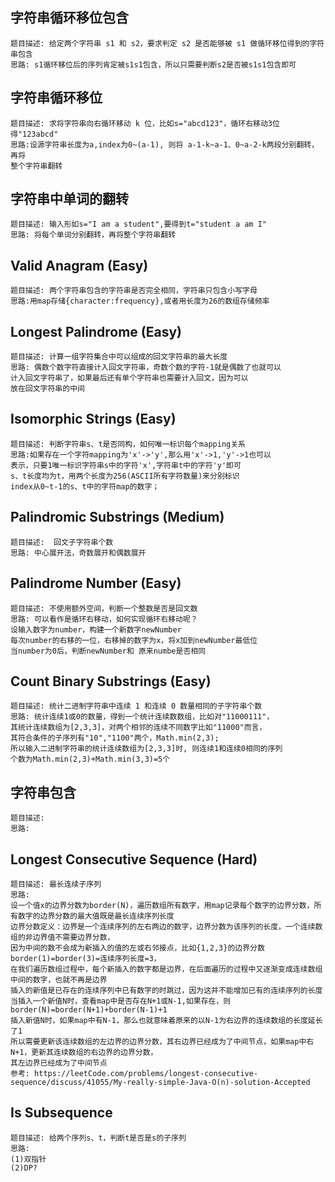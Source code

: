 ## 字符串循环移位包含
```
题目描述: 给定两个字符串 s1 和 s2，要求判定 s2 是否能够被 s1 做循环移位得到的字符串包含
思路: s1循环移位后的序列肯定被s1s1包含，所以只需要判断s2是否被s1s1包含即可
```
## 字符串循环移位
```
题目描述: 求将字符串向右循环移动 k 位，比如s="abcd123"，循环右移动3位得"123abcd"
思路:设源字符串长度为a,index为0~(a-1), 则将 a-1-k~a-1、0~a-2-k两段分别翻转，再将
整个字符串翻转
```
## 字符串中单词的翻转
```
题目描述: 输入形如s="I am a student",要得到t="student a am I"
思路: 将每个单词分别翻转，再将整个字符串翻转
```
## Valid Anagram (Easy)
```
题目描述: 两个字符串包含的字符串是否完全相同，字符串只包含小写字母
思路:用map存储{character:frequency},或者用长度为26的数组存储频率
```
## Longest Palindrome (Easy)
```
题目描述: 计算一组字符集合中可以组成的回文字符串的最大长度
思路: 偶数个数字符直接计入回文字符串，奇数个数的字符-1就是偶数了也就可以
计入回文字符串了，如果最后还有单个字符串也需要计入回文，因为可以
放在回文字符串的中间
```
## Isomorphic Strings (Easy)
```
题目描述: 判断字符串s、t是否同构，如何唯一标识每个mapping关系
思路:如果存在一个字符mapping为'x'->'y',那么用'x'->1,'y'->1也可以
表示，只要1唯一标识字符串s中的字符'x',字符串t中的字符'y'即可
s、t长度均为t，用两个长度为256(ASCII所有字符数量)来分别标识
index从0~t-1的s、t中的字符map的数字；

```
## Palindromic Substrings (Medium)
```
题目描述:  回文子字符串个数
思路: 中心展开法，奇数展开和偶数展开
```
## Palindrome Number (Easy)
```
题目描述: 不使用额外空间，判断一个整数是否是回文数
思路: 可以看作是循环右移动，如何实现循环右移动呢？
设输入数字为number，构建一个新数字newNumber
每次number的右移的一位，右移掉的数字为x，将x加到newNumber最低位
当number为0后，判断newNumber和 原来numbe是否相同
```
## Count Binary Substrings (Easy)
```
题目描述: 统计二进制字符串中连续 1 和连续 0 数量相同的子字符串个数
思路: 统计连续1或0的数量，得到一个统计连续数数组，比如对"11000111"，
其统计连续数组为[2,3,3]，对两个相邻的连续不同数字比如"11000"而言，
其符合条件的子序列有"10","1100"两个，Math.min(2,3);
所以输入二进制字符串的统计连续数组为[2,3,3]时, 则连续1和连续0相同的序列
个数为Math.min(2,3)+Math.min(3,3)=5个
```
## 字符串包含
```
题目描述:
思路:
```
## Longest Consecutive Sequence (Hard)
```
题目描述: 最长连续子序列
思路: 
设一个值x的边界分数为border(N)，遍历数组所有数字，用map记录每个数字的边界分数，所有数字的边界分数的最大值既是最长连续序列长度
边界分数定义：边界是一个连续序列的左右两边的数字，边界分数为该序列的长度，一个连续数组的非边界值不需要边界分数，
因为中间的数不会成为新插入的值的左或右邻接点，比如{1,2,3}的边界分数border(1)=border(3)=连续序列长度=3，
在我们遍历数组过程中，每个新插入的数字都是边界，在后面遍历的过程中又逐渐变成连续数组中间的数字，也就不再是边界
插入的新值是已存在的连续序列中已有数字的时跳过，因为这并不能增加已有的连续序列的长度
当插入一个新值N时，查看map中是否存在N+1或N-1,如果存在，则border(N)=border(N+1)+border(N-1)+1
插入新值N时，如果map中有N-1，那么也就意味着原来的以N-1为右边界的连续数组的长度延长了1
所以需要更新该连续数组的左边界的边界分数，其右边界已经成为了中间节点，如果map中右N+1，更新其连续数组的右边界的边界分数，
其左边界已经成为了中间节点
参考: https://leetCode.com/problems/longest-consecutive-sequence/discuss/41055/My-really-simple-Java-O(n)-solution-Accepted
```
## Is Subsequence
```
题目描述: 给两个序列s、t，判断t是否是s的子序列
思路: 
(1)双指针
(2)DP?
